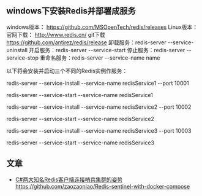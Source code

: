 



## windows下安装Redis并部署成服务
windows版本：
    https://github.com/MSOpenTech/redis/releases
Linux版本：
    官网下载：
        http://www.redis.cn/
    git下载
        https://github.com/antirez/redis/release
卸载服务：redis-server --service-uninstall
开启服务：redis-server --service-start
停止服务：redis-server --service-stop
重命名服务：redis-server --service-name name

以下将会安装并启动三个不同的Redis实例作服务：

redis-server --service-install --service-name redisService1 --port 10001

redis-server --service-start --service-name redisService1

redis-server --service-install --service-name redisService2 --port 10002

redis-server --service-start --service-name redisService2

redis-server --service-install --service-name redisService3 --port 10003

redis-server --service-start --service-name redisService3







## 文章
- [C#两大知名Redis客户端连接哨兵集群的姿势](https://www.cnblogs.com/JulianHuang/p/12687090.html)  https://github.com/zaozaoniao/Redis-sentinel-with-docker-compose
